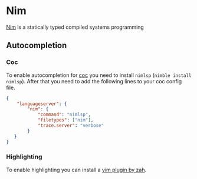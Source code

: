 # Nim

[Nim](https://nim-lang.org) is a statically typed compiled systems programming

## Autocompletion

### Coc

To enable autocompletion for [coc](coc.md) you need to install `nimlsp`
(`nimble install nimlsp`).
After that you need to add the following lines to your coc config file.

```json
{
    "languageserver": {
        "nim": {
            "command": "nimlsp",
            "filetypes": ["nim"],
            "trace.server": "verbose"
        }
   }
}
```

### Highlighting

To enable highlighting you can install a
[vim plugin by zah](https://github.com/zah/nim.vim).
